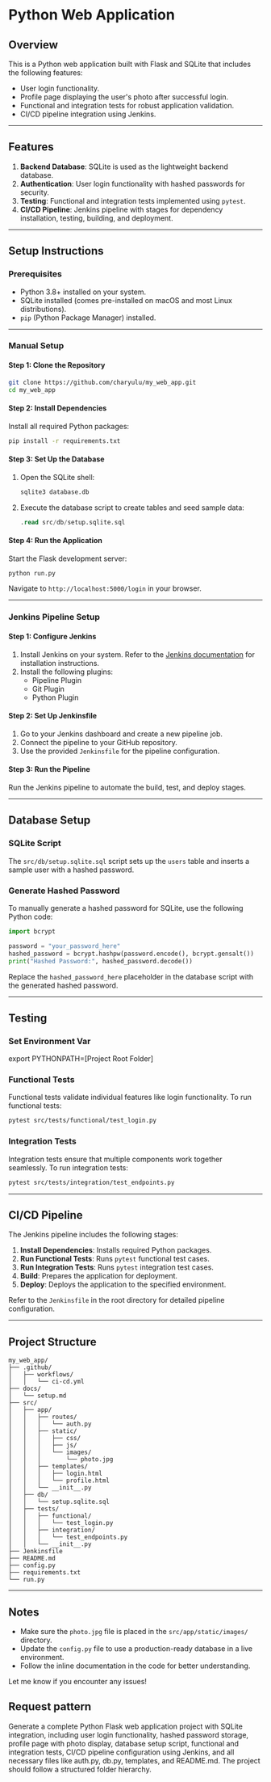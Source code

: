 # Python Web Application

## Overview
This is a Python web application built with Flask and SQLite that includes the following features:
- User login functionality.
- Profile page displaying the user's photo after successful login.
- Functional and integration tests for robust application validation.
- CI/CD pipeline integration using Jenkins.

---

## Features
1. **Backend Database**: SQLite is used as the lightweight backend database.
2. **Authentication**: User login functionality with hashed passwords for security.
3. **Testing**: Functional and integration tests implemented using `pytest`.
4. **CI/CD Pipeline**: Jenkins pipeline with stages for dependency installation, testing, building, and deployment.

---

## Setup Instructions

### Prerequisites
- Python 3.8+ installed on your system.
- SQLite installed (comes pre-installed on macOS and most Linux distributions).
- `pip` (Python Package Manager) installed.

---

### **Manual Setup**

#### Step 1: Clone the Repository
```bash
git clone https://github.com/charyulu/my_web_app.git
cd my_web_app
```

#### Step 2: Install Dependencies
Install all required Python packages:
```bash
pip install -r requirements.txt
```

#### Step 3: Set Up the Database
1. Open the SQLite shell:
    ```bash
    sqlite3 database.db
    ```
2. Execute the database script to create tables and seed sample data:
    ```sql
    .read src/db/setup.sqlite.sql
    ```

#### Step 4: Run the Application
Start the Flask development server:
```bash
python run.py
```
Navigate to `http://localhost:5000/login` in your browser.

---

### **Jenkins Pipeline Setup**

#### Step 1: Configure Jenkins
1. Install Jenkins on your system. Refer to the [Jenkins documentation](https://www.jenkins.io/doc/) for installation instructions.
2. Install the following plugins:
   - Pipeline Plugin
   - Git Plugin
   - Python Plugin

#### Step 2: Set Up Jenkinsfile
1. Go to your Jenkins dashboard and create a new pipeline job.
2. Connect the pipeline to your GitHub repository.
3. Use the provided `Jenkinsfile` for the pipeline configuration.

#### Step 3: Run the Pipeline
Run the Jenkins pipeline to automate the build, test, and deploy stages.

---

## Database Setup

### **SQLite Script**
The `src/db/setup.sqlite.sql` script sets up the `users` table and inserts a sample user with a hashed password.

### **Generate Hashed Password**
To manually generate a hashed password for SQLite, use the following Python code:

```python
import bcrypt

password = "your_password_here"
hashed_password = bcrypt.hashpw(password.encode(), bcrypt.gensalt())
print("Hashed Password:", hashed_password.decode())
```

Replace the `hashed_password_here` placeholder in the database script with the generated hashed password.

---

## Testing
### Set Environment Var
export PYTHONPATH=[Project Root Folder]
### **Functional Tests**
Functional tests validate individual features like login functionality. To run functional tests:
```bash
pytest src/tests/functional/test_login.py
```

### **Integration Tests**
Integration tests ensure that multiple components work together seamlessly. To run integration tests:
```bash
pytest src/tests/integration/test_endpoints.py
```

---

## CI/CD Pipeline

The Jenkins pipeline includes the following stages:
1. **Install Dependencies**: Installs required Python packages.
2. **Run Functional Tests**: Runs `pytest` functional test cases.
3. **Run Integration Tests**: Runs `pytest` integration test cases.
4. **Build**: Prepares the application for deployment.
5. **Deploy**: Deploys the application to the specified environment.

Refer to the `Jenkinsfile` in the root directory for detailed pipeline configuration.

---

## Project Structure

```plaintext
my_web_app/
├── .github/
│   ├── workflows/
│   │   └── ci-cd.yml
├── docs/
│   └── setup.md
├── src/
│   ├── app/
│   │   ├── routes/
│   │   │   └── auth.py
│   │   ├── static/
│   │   │   ├── css/
│   │   │   ├── js/
│   │   │   └── images/
│   │   │       └── photo.jpg
│   │   ├── templates/
│   │   │   ├── login.html
│   │   │   └── profile.html
│   │   └── __init__.py
│   ├── db/
│   │   └── setup.sqlite.sql
│   ├── tests/
│   │   ├── functional/
│   │   │   └── test_login.py
│   │   ├── integration/
│   │   │   └── test_endpoints.py
│   │   └── __init__.py
├── Jenkinsfile
├── README.md
├── config.py
├── requirements.txt
└── run.py
```

---

## Notes
- Make sure the `photo.jpg` file is placed in the `src/app/static/images/` directory.
- Update the `config.py` file to use a production-ready database in a live environment.
- Follow the inline documentation in the code for better understanding.

Let me know if you encounter any issues!

## Request pattern
Generate a complete Python Flask web application project with SQLite integration, including user login functionality, hashed password storage, profile page with photo display, database setup script, functional and integration tests, CI/CD pipeline configuration using Jenkins, and all necessary files like auth.py, db.py, templates, and README.md. The project should follow a structured folder hierarchy.